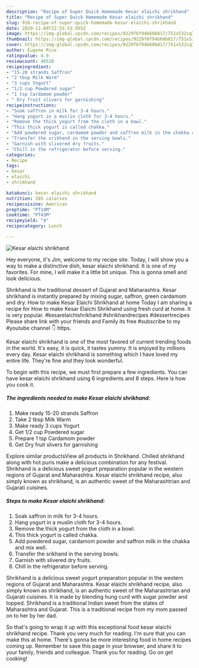 ```yaml
---
description: "Recipe of Super Quick Homemade Kesar elaichi shrikhand"
title: "Recipe of Super Quick Homemade Kesar elaichi shrikhand"
slug: 916-recipe-of-super-quick-homemade-kesar-elaichi-shrikhand
date: 2020-11-04T22:53:53.955Z
image: https://img-global.cpcdn.com/recipes/9229f6f94b60b817/751x532cq70/kesar-elaichi-shrikhand-recipe-main-photo.jpg
thumbnail: https://img-global.cpcdn.com/recipes/9229f6f94b60b817/751x532cq70/kesar-elaichi-shrikhand-recipe-main-photo.jpg
cover: https://img-global.cpcdn.com/recipes/9229f6f94b60b817/751x532cq70/kesar-elaichi-shrikhand-recipe-main-photo.jpg
author: Eugene Rice
ratingvalue: 4.9
reviewcount: 40538
recipeingredient:
- "15-20 strands Saffron"
- "2 tbsp Milk Warm"
- "3 cups Yogurt"
- "1/2 cup Powdered sugar"
- "1 tsp Cardamom powder"
- " Dry fruit slivers for garnishing"
recipeinstructions:
- "Soak saffron in milk for 3-4 hours."
- "Hang yogurt in a muslin cloth for 3-4 hours."
- "Remove the thick yogurt from the cloth in a bowl."
- "This thick yogurt is called chakka."
- "Add powdered sugar, cardamom powder and saffron milk in the chakka and mix well."
- "Transfer the srikhand in the serving bowls."
- "Garnish with slivered dry fruits."
- "Chill in the refrigerator before serving."
categories:
- Recipe
tags:
- kesar
- elaichi
- shrikhand

katakunci: kesar elaichi shrikhand 
nutrition: 285 calories
recipecuisine: American
preptime: "PT14M"
cooktime: "PT43M"
recipeyield: "4"
recipecategory: Lunch

---
```



![Kesar elaichi shrikhand](https://img-global.cpcdn.com/recipes/9229f6f94b60b817/751x532cq70/kesar-elaichi-shrikhand-recipe-main-photo.jpg)

Hey everyone, it's Jim, welcome to my recipe site. Today, I will show you a way to make a distinctive dish, kesar elaichi shrikhand. It is one of my favorites. For mine, I will make it a little bit unique. This is gonna smell and look delicious.

Shrikhand is the traditional dessert of Gujarat and Maharashtra. Kesar shrikhand is instantly prepared by mixing sugar, saffron, green cardamom and dry. How to make Kesar Elaichi Shrikhand at home Today I am sharing a recipe for How to make Kesar Elaichi Shrikhand using fresh curd at home. It is very popular. #kesarelaichishrikhand #shrikhandrecipes #dessertrecipes Please share link with your friends and Family its free #subscribe to my #youtube channel 👇 ‪https.

Kesar elaichi shrikhand is one of the most favored of current trending foods in the world. It's easy, it is quick, it tastes yummy. It is enjoyed by millions every day. Kesar elaichi shrikhand is something which I have loved my entire life. They're fine and they look wonderful.


To begin with this recipe, we must first prepare a few ingredients. You can have kesar elaichi shrikhand using 6 ingredients and 8 steps. Here is how you cook it.

<!--inarticleads1-->

##### The ingredients needed to make Kesar elaichi shrikhand:

1. Make ready 15-20 strands Saffron
1. Take 2 tbsp Milk Warm
1. Make ready 3 cups Yogurt
1. Get 1/2 cup Powdered sugar
1. Prepare 1 tsp Cardamom powder
1. Get  Dry fruit slivers for garnishing


Explore similar productsView all products in Shrikhand. Chilled shrikhand along with hot puris make a delicious combination for any festival. Shrikhand is a delicious sweet yogurt preparation popular in the western regions of Gujarat and Maharashtra. Kesar elaichi shrikhand recipe, also simply known as shrikhand, is an authentic sweet of the Maharashtrian and Gujarati cuisines. 

<!--inarticleads2-->

##### Steps to make Kesar elaichi shrikhand:

1. Soak saffron in milk for 3-4 hours.
1. Hang yogurt in a muslin cloth for 3-4 hours.
1. Remove the thick yogurt from the cloth in a bowl.
1. This thick yogurt is called chakka.
1. Add powdered sugar, cardamom powder and saffron milk in the chakka and mix well.
1. Transfer the srikhand in the serving bowls.
1. Garnish with slivered dry fruits.
1. Chill in the refrigerator before serving.


Shrikhand is a delicious sweet yogurt preparation popular in the western regions of Gujarat and Maharashtra. Kesar elaichi shrikhand recipe, also simply known as shrikhand, is an authentic sweet of the Maharashtrian and Gujarati cuisines. It is made by blending hung curd with sugar powder and topped. Shrikhand is a traditional Indian sweet from the states of Maharashtra and Gujarat. This is a traditional recipe from my mom passed on to her by her dad. 

So that's going to wrap it up with this exceptional food kesar elaichi shrikhand recipe. Thank you very much for reading. I'm sure that you can make this at home. There's gonna be more interesting food in home recipes coming up. Remember to save this page in your browser, and share it to your family, friends and colleague. Thank you for reading. Go on get cooking!

